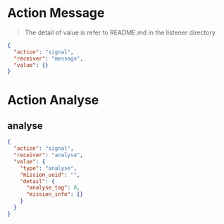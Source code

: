 # Action Message
> The detail of value is refer to README.md in the listener directory.
```json
{
  "action": "signal",
  "receiver": "message",
  "value": {}
}
```

# Action Analyse
## analyse
```json
{
  "action": "signal",
  "receiver": "analyse",
  "value": {
    "type": "analyse",
    "mission_uuid": "",
    "detail": {
      "analyse_tag": 0,
      "mission_info": {}
    }
  }
}
```
